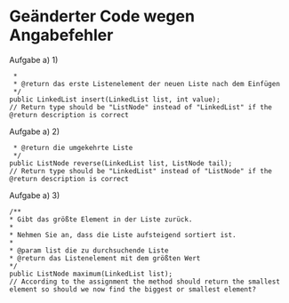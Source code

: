 # Geänderter Code wegen Angabefehler

Aufgabe a) 1)

	 *
	 * @return das erste Listenelement der neuen Liste nach dem Einfügen
	 */
	public LinkedList insert(LinkedList list, int value);
    // Return type should be "ListNode" instead of "LinkedList" if the @return description is correct

Aufgabe a) 2)

     * @return die umgekehrte Liste
	 */
	public ListNode reverse(LinkedList list, ListNode tail);
    // Return type should be "LinkedList" instead of "ListNode" if the @return description is correct

Aufgabe a) 3)

    /**
    * Gibt das größte Element in der Liste zurück.
    *
    * Nehmen Sie an, dass die Liste aufsteigend sortiert ist.
    *
    * @param list die zu durchsuchende Liste
    * @return das Listenelement mit dem größten Wert
    */
    public ListNode maximum(LinkedList list);
    // According to the assignment the method should return the smallest element so should we now find the biggest or smallest element?